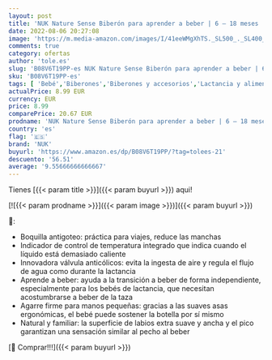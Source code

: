 ```yaml
---
layout: post
title: 'NUK Nature Sense Biberón para aprender a beber | 6 – 18 meses | 150 ml | Indicador de temperatura | Con asas ergonómicas y válvula anticólicos | Boquilla de silicona antigoteo | Sin BPA | Color blanco'
date: 2022-08-06 20:27:08
image: 'https://m.media-amazon.com/images/I/41eeWMgXhTS._SL500_._SL400_.jpg'
comments: true
category: ofertas
author: 'tole.es'
slug: 'B08V6T19PP-es NUK Nature Sense Biberón para aprender a beber | 6 – 18...'
sku: 'B08V6T19PP-es'
tags: [ 'Bebé','Biberones','Biberones y accesorios','Lactancia y alimentación','biberón','nuk','🇪🇸', ]
actualPrice: 8.99 EUR
currency: EUR
price: 8.99
comparePrice: 20.67 EUR
prodname: 'NUK Nature Sense Biberón para aprender a beber | 6 – 18 meses | 150 ml | Indicador de temperatura | Con asas ergonómicas y válvula anticólicos | Boquilla de silicona antigoteo | Sin BPA | Color blanco'
country: 'es'
flag: '🇪🇸'
brand: 'NUK'
buyurl: 'https://www.amazon.es/dp/B08V6T19PP/?tag=tolees-21'
descuento: '56.51'
average: '9.55666666666667'
---
```


Tienes [{{< param title >}}]({{< param buyurl >}}) aqui!

[![{{< param prodname >}}]({{< param image >}})]({{< param buyurl >}})

🔎:

- Boquilla antigoteo: práctica para viajes, reduce las manchas
- Indicador de control de temperatura integrado que indica cuando el líquido está demasiado caliente
- Innovadora válvula anticólicos: evita la ingesta de aire y regula el flujo de agua como durante la lactancia
- Aprende a beber: ayuda a la transición a beber de forma independiente, especialmente para los bebés de lactancia, que necesitan acostumbrarse a beber de la taza
- Agarre firme para manos pequeñas: gracias a las suaves asas ergonómicas, el bebé puede sostener la botella por sí mismo
- Natural y familiar: la superficie de labios extra suave y ancha y el pico garantizan una sensación similar al pecho al beber

[🛒 Comprar!!!]({{< param buyurl >}})
